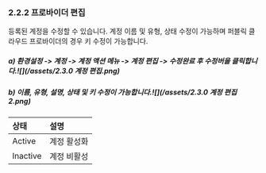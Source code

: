 ### 2.2.2 프로바이더 편집

등록된 계정을 수정할 수 있습니다. 계정 이름 및 유형, 상태 수정이 가능하며 퍼블릭 클라우드 프로바이더의 경우 키 수정이 가능합니다.

##### a\)    환경설정 -&gt; 계정 -&gt; 계정 액션 메뉴 -&gt; 계정 편집 -&gt; 수정완료 후 수정버을 클릭합니다.![](/assets/2.3.0 계정 편집.png)

##### b\) 이름, 유형, 설명, 상태 및 키 수정이 가능합니다.![](/assets/2.3.0 계정 편집2.png)

| 상태 | **설명** |
| :--- | :--- |
| Active | 계정 활성화 |
| Inactive | 계정 비활성 |



